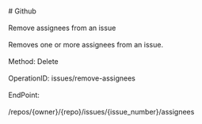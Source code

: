 <br>#     Github</br>
<br>Remove assignees from an issue</br>
<br>Removes one or more assignees from an issue.</br>
<br>Method: Delete</br>
<br>OperationID: issues/remove-assignees</br>
<br>EndPoint:</br>
<br>/repos/{owner}/{repo}/issues/{issue_number}/assignees</br>
